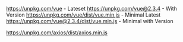 

https://unpkg.com/vue                        - Lateset
https://unpkg.com/vue@2.3.4                  - With Version
https://unpkg.com/vue/dist/vue.min.js        - Minimal Latest
https://unpkg.com/vue@2.3.4/dist/vue.min.js  - Minimal with Version


https://unpkg.com/axios/dist/axios.min.js